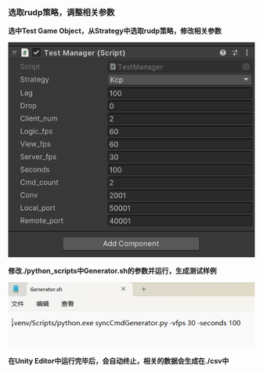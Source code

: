 ### 选取rudp策略，**调整相关参数**

**选中Test Game Object，从Strategy中选取rudp策略，修改相关参数**

![](Image/Test_Inspector.png) 

**修改./python_scripts中Generator.sh的参数并运行，生成测试样例**

![](Image/sh.png) 

**在Unity Editor中运行完毕后，会自动终止，相关的数据会生成在./csv中**